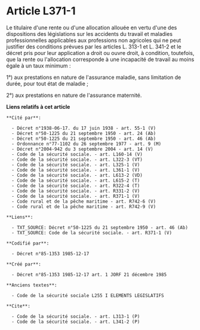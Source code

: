 # Article L371-1

Le titulaire d'une rente ou d'une allocation allouée en vertu d'une des dispositions des législations sur les accidents du
travail et maladies professionnelles applicables aux professions non agricoles qui ne peut justifier des conditions prévues
par les articles L. 313-1 et L. 341-2 et le décret pris pour leur application a droit ou ouvre droit, à condition, toutefois,
que la rente ou l'allocation corresponde à une incapacité de travail au moins égale à un taux minimum : 

1°) aux prestations en nature de l'assurance maladie, sans limitation de durée, pour tout état de maladie ; 

2°) aux prestations en nature de l'assurance maternité.

**Liens relatifs à cet article**

	**Cité par**:

	  - Décret n°1938-06-17. du 17 juin 1938 - art. 55-1 (V)
	  - Décret n°50-1225 du 21 septembre 1950 - art. 24 (Ab)
	  - Décret n°50-1225 du 21 septembre 1950 - art. 46 (Ab)
	  - Ordonnance n°77-1102 du 26 septembre 1977 - art. 9 (M)
	  - Décret n°2004-942 du 3 septembre 2004 - art. 14 (V)
	  - Code de la sécurité sociale. - art. L160-14 (V)
	  - Code de la sécurité sociale. - art. L322-3 (VT)
	  - Code de la sécurité sociale. - art. L325-1 (V)
	  - Code de la sécurité sociale. - art. L361-1 (V)
	  - Code de la sécurité sociale. - art. L613-2 (VD)
	  - Code de la sécurité sociale. - art. L615-2 (T)
	  - Code de la sécurité sociale. - art. R322-4 (T)
	  - Code de la sécurité sociale. - art. R331-2 (V)
	  - Code de la sécurité sociale. - art. R371-1 (V)
	  - Code rural et de la pêche maritime - art. R742-6 (V)
	  - Code rural et de la pêche maritime - art. R742-9 (V)

	**Liens**:

	  - TXT_SOURCE: Décret n°50-1225 du 21 septembre 1950 - art. 46 (Ab)
	  - TXT_SOURCE: Code de la sécurité sociale. - art. R371-1 (V)

	**Codifié par**:

	  - Décret n°85-1353 1985-12-17

	**Créé par**:

	  - Décret n°85-1353 1985-12-17 art. 1 JORF 21 décembre 1985

	**Anciens textes**:

	  - Code de la sécurité sociale L255 I ELEMENTS LEGISLATIFS

	**Cite**:

	  - Code de la sécurité sociale. - art. L313-1 (P)
	  - Code de la sécurité sociale. - art. L341-2 (P)
